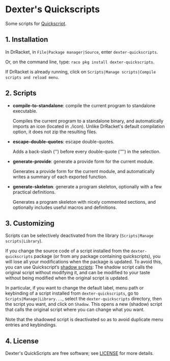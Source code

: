 # Dexter's Quickscripts

Some scripts for [Quickscript](https://github.com/Metaxal/quickscript).

## 1. Installation

In DrRacket, in `File|Package manager|Source`, enter
`dexter-quickscripts`.

Or, on the command line, type: `raco pkg install dexter-quickscripts`.

If DrRacket is already running, click on `Scripts|Manage scripts|Compile
scripts and reload menu`.

## 2. Scripts

* **compile-to-standalone**: compile the current program to standalone
  executable.

  Compiles the current program to a standalone binary, and automatically imports an icon (located in ./icon). Unlike DrRacket's default compilation option, it does not zip the resulting files.

* **escape-double-quotes**: escape double-quotes.

  Adds a back-slash ('\') before every double-quote ('"') in the selection.

* **generate-provide**: generate a provide form for the current module.

  Generates a provide form for the current module, and automatically writes a summary of each exported function.

* **generate-skeleton**: generate a program skeleton, optionally with a
  few practical definitions.

  Generates a program skeleton with nicely commented sections, and optionally includes useful macros and definitions.

## 3. Customizing

Scripts can be selectively deactivated from the library
\(`Scripts|Manage scripts|Library`).

If you change the source code of a script installed from the
`dexter-quickscripts` package \(or from any package containing
quickscripts\), you will lose all your modifications when the package is
updated. To avoid this, you can use Quickscript’s [shadow
scripts](https://docs.racket-lang.org/quickscript/index.html?q=quickscripts#%28part._.Shadow_scripts%29):
The shadow script calls the original script without modifying it, and
can be modified to your taste without being modified when the original
script is updated.

In particular, if you want to change the default label, menu path or
keybinding of a script installed from `dexter-quickscripts`, go to
`Scripts|Manage|Library...`, select the `dexter-quickscripts` directory,
then the script you want, and click on `Shadow`. This opens a new
(shadow) script that calls the original script where you can change what
you want.

Note that the shadowed script is deactivated so as to avoid duplicate
menu entries and keybindings.

## 4. License

Dexter's QuickScripts are free software; see [LICENSE](https://github.com/DexterLagan/dexter-quickscripts/blob/main/LICENSE) for more details.
